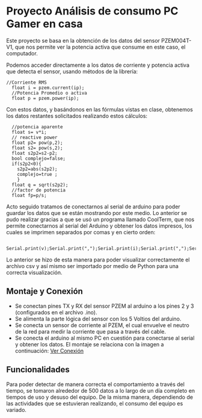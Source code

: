 # Proyecto Análisis de consumo PC Gamer en casa
Este proyecto se basa en la obtención de los datos del sensor PZEM004T-V1, que nos permite ver la potencia activa que consume en este caso, el computador.

Podemos acceder directamente a los datos de corriente y potencia activa que detecta el sensor, usando métodos de la librería:
```
//Corriente RMS 
  float i = pzem.current(ip);
  //Potencia Promedio o activa 
  float p = pzem.power(ip);
```
Con estos datos, y basándonos en las fórmulas vistas en clase, obtenemos los datos restantes solicitados realizando estos cálculos:
```
  //potencia aparente
  float s= v*i;
  // reactive power
  float p2= pow(p,2);
  float s2= pow(s,2);
  float s2p2=s2-p2;
  bool complejo=false;
  if(s2p2<0){
    s2p2=abs(s2p2);
    complejo=true ;
    }
  float q = sqrt(s2p2);
  //factor de potencia
  float fp=p/s;
```
Acto seguido tratamos de conectarnos al serial de arduino para poder guardar los datos que se están mostrando por este medio.
Lo anterior se pudo realizar gracias a que se usó un programa llamado CoolTerm, que nos permite conectarnos al serial del Arduino y obtener los datos impresos, los cuales se imprimen separados por comas y en cierto orden:
```
 Serial.print(v);Serial.print(",");Serial.print(i);Serial.print(",");Serial.print(p);Serial.print(",");Serial.print(s);Serial.print(",");Serial.print(q);Serial.print(",");Serial.println(fp);  
```
Lo anterior se hizo de esta manera para poder visualizar correctamente el archivo csv y así mismo ser importado por medio de Python para una correcta visualización.
## Montaje y Conexión 
- Se conectan pines TX y RX del sensor PZEM al arduino a los pines 2 y 3 (configurados en el archivo .ino).
- Se alimenta la parte lógica del sensor con los 5 Voltios del arduino.
- Se conecta un sensor de corriente al PZEM, el cual envuelve el neutro de la red para medir la corriente que pasa a través del cable.
- Se conecta el arduino al mismo PC en cuestión para conectarse al serial y obtener los datos.
El montaje se relaciona con la imagen a continuación:
[Ver Conexión](./images/montaje.jpeg)

## Funcionalidades
Para poder detectar de manera correcta el comportamiento a través del tiempo, se tomaron alrededor de 500 datos a lo largo de un día  completo en tiempos de uso y desuso del equipo. 
De la misma manera, dependiendo de las actividades que se estuvieran realizando, el consumo del equipo es variado.


